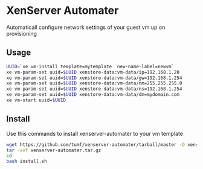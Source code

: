 # XenServer Automater

Automaticall configure network settings of your guest vm up on provisioning

## Usage

```sh
UUID=`xe vm-install template=mytemplate  new-name-label=newvm`
xe vm-param-set uuid=$UUID xenstore-data:vm-data/ip=192.168.1.20
xe vm-param-set uuid=$UUID xenstore-data:vm-data/gw=192.168.1.254
xe vm-param-set uuid=$UUID xenstore-data:vm-data/nm=255.255.255.0
xe vm-param-set uuid=$UUID xenstore-data:vm-data/ns=192.168.1.254
xe vm-param-set uuid=$UUID xenstore-data:vm-data/dm=mydomain.com
xe vm-start uuid=$UUID
```

## Install

Use this commands to install xenserver-automater to your vm template

```sh
wget https://github.com/tumf/xenserver-automater/tarball/master -O xenserver-automater.tar.gz
tar -xvf xenserver-automater.tar.gz
cd 
bash install.sh
```
